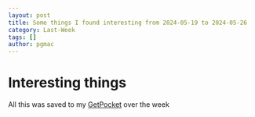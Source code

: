 ```yaml
---
layout: post
title: Some things I found interesting from 2024-05-19 to 2024-05-26
category: Last-Week
tags: []
author: pgmac
---
```


# Interesting things



All this was saved to my [GetPocket](https://getpocket.com/) over the week